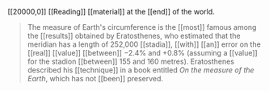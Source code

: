 
[[20000,0]]
[[Reading]] [[material]] at the [[end]] of the world.

> The measure of Earth's circumference is the [[most]] famous among the [[results]] obtained by Eratosthenes, who estimated that the meridian has a length of 252,000 [[stadia]], [[with]] [[an]] error on the [[real]] [[value]] [[between]] −2.4% and +0.8% (assuming a [[value]] for the stadion [[between]] 155 and 160 metres). Eratosthenes described his [[technique]] in a book entitled _On the measure of the Earth_, which has not [[been]] preserved.

